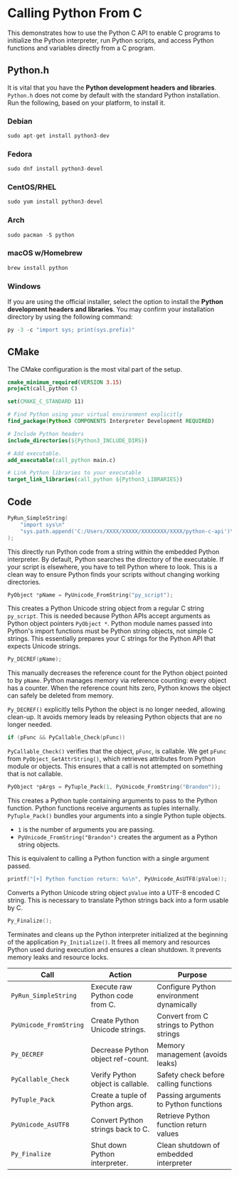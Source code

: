 # Calling Python From C
This demonstrates how to use the Python C API to enable C programs to initialize
the Python interpreter, run Python scripts, and access Python functions and variables
directly from a C program.

## Python.h
It is vital that you have the **Python development headers and libraries**. 
`Python.h` does not come by default with the standard Python installation.
Run the following, based on your platform, to install it.

### Debian
```c++
sudo apt-get install python3-dev
```

### Fedora
```c++
sudo dnf install python3-devel
```

### CentOS/RHEL
```c++
sudo yum install python3-devel
```

### Arch
```c++
sudo pacman -S python
```

### macOS w/Homebrew
```c++
brew install python
```

### Windows
If you are using the official installer, select the option to install the
**Python development headers and libraries**. You may confirm your installation directory
by using the following command:
```c++
py -3 -c "import sys; print(sys.prefix)"
```

## CMake
The CMake configuration is the most vital part of the setup.
```cmake
cmake_minimum_required(VERSION 3.15)
project(call_python C)

set(CMAKE_C_STANDARD 11)

# Find Python using your virtual environment explicitly
find_package(Python3 COMPONENTS Interpreter Development REQUIRED)

# Include Python headers
include_directories(${Python3_INCLUDE_DIRS})

# Add executable.
add_executable(call_python main.c)

# Link Python libraries to your executable
target_link_libraries(call_python ${Python3_LIBRARIES})
```

## Code
```c++
PyRun_SimpleString(
    "import sys\n"
    "sys.path.append('C:/Users/XXXX/XXXXX/XXXXXXXX/XXXX/python-c-api')\n"
);
```
This directly run Python code from a string within the embedded Python interpreter. By default,
Python searches the directory of the executable. If your script is elsewhere, you have to tell
Python where to look. This is a clean way to ensure Python finds your scripts without changing
working directories.

```c++
PyObject *pName = PyUnicode_FromString("py_script");
```
This creates a Python Unicode string object from a regular C string `py_script`.
This is needed because Python APIs accept arguments as Python object pointers `PyObject *`.
Python module names passed into Python's import functions must be Python string objects, not
simple C strings. This essentially prepares your C strings for the Python API that expects
Unicode strings.

```c++
Py_DECREF(pName);
```
This manually decreases the reference count for the Python object pointed to by `pName`.
Python manages memory via reference counting: every object has a counter. When the reference count
hits zero, Python knows the object can safely be deleted from memory.

`Py_DECREF()` explicitly tells Python the object is no longer needed, allowing clean-up. It avoids
memory leads by releasing Python objects that are no longer needed.

```c++
if (pFunc && PyCallable_Check(pFunc))
```
`PyCallable_Check()` verifies that the object, `pFunc`, is callable. We get `pFunc` from 
`PyObject_GetAttrString()`, which retrieves attributes from Python module or objects. This ensures
that a call is not attempted on something that is not callable.

```c++
PyObject *pArgs = PyTuple_Pack(1, PyUnicode_FromString("Brandon"));
```
This creates a Python tuple containing arguments to pass to the Python function. Python functions
receive arguments as tuples internally. `PyTuple_Pack()` bundles your arguments into a single
Python tuple objects.

- `1` is the number of arguments you are passing.
- `PyUnicode_FromString("Brandon")` creates the argument as a Python string objects.

This is equivalent to calling a Python function with a single argument passed.

```c++
printf("[+] Python function return: %s\n", PyUnicode_AsUTF8(pValue));
```
Converts a Python Unicode string object `pValue` into a UTF-8 encoded C string. This is necessary
to translate Python strings back into a form usable by C.

```c++
Py_Finalize();
```
Terminates and cleans up the Python interpreter initialized at the beginning of the application `Py_Initialize()`.
It frees all memory and resources Python used during execution and ensures a clean shutdown. It prevents
memory leaks and resource locks.

| Call                   | Action                            | Purpose                                  |
| ---------------------- |-----------------------------------|------------------------------------------|
| `PyRun_SimpleString`   | Execute raw Python code from C.   | Configure Python environment dynamically |
| `PyUnicode_FromString` | Create Python Unicode strings.    | Convert from C strings to Python strings |
| `Py_DECREF`            | Decrease Python object ref-count. | Memory management (avoids leaks)         |
| `PyCallable_Check`     | Verify Python object is callable. | Safety check before calling functions    |
| `PyTuple_Pack`         | Create a tuple of Python args.    | Passing arguments to Python functions    |
| `PyUnicode_AsUTF8`     | Convert Python strings back to C. | Retrieve Python function return values   |
| `Py_Finalize`          | Shut down Python interpreter.     | Clean shutdown of embedded interpreter   |
